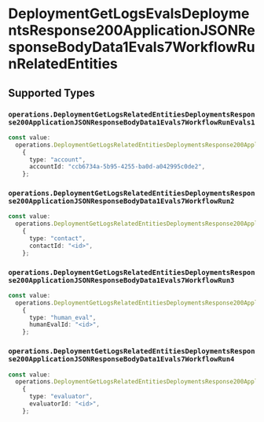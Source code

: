 # DeploymentGetLogsEvalsDeploymentsResponse200ApplicationJSONResponseBodyData1Evals7WorkflowRunRelatedEntities


## Supported Types

### `operations.DeploymentGetLogsRelatedEntitiesDeploymentsResponse200ApplicationJSONResponseBodyData1Evals7WorkflowRunEvals1`

```typescript
const value:
  operations.DeploymentGetLogsRelatedEntitiesDeploymentsResponse200ApplicationJSONResponseBodyData1Evals7WorkflowRunEvals1 =
    {
      type: "account",
      accountId: "ccb6734a-5b95-4255-ba0d-a042995c0de2",
    };
```

### `operations.DeploymentGetLogsRelatedEntitiesDeploymentsResponse200ApplicationJSONResponseBodyData1Evals7WorkflowRun2`

```typescript
const value:
  operations.DeploymentGetLogsRelatedEntitiesDeploymentsResponse200ApplicationJSONResponseBodyData1Evals7WorkflowRun2 =
    {
      type: "contact",
      contactId: "<id>",
    };
```

### `operations.DeploymentGetLogsRelatedEntitiesDeploymentsResponse200ApplicationJSONResponseBodyData1Evals7WorkflowRun3`

```typescript
const value:
  operations.DeploymentGetLogsRelatedEntitiesDeploymentsResponse200ApplicationJSONResponseBodyData1Evals7WorkflowRun3 =
    {
      type: "human_eval",
      humanEvalId: "<id>",
    };
```

### `operations.DeploymentGetLogsRelatedEntitiesDeploymentsResponse200ApplicationJSONResponseBodyData1Evals7WorkflowRun4`

```typescript
const value:
  operations.DeploymentGetLogsRelatedEntitiesDeploymentsResponse200ApplicationJSONResponseBodyData1Evals7WorkflowRun4 =
    {
      type: "evaluator",
      evaluatorId: "<id>",
    };
```

